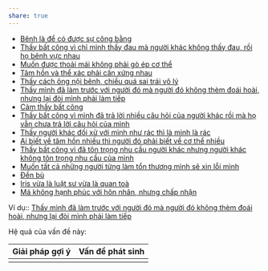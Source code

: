 ```yaml
---
share: true
---
```

- [Bênh là để có được sự công bằng](../../Quan%20%C4%91i%E1%BB%83m,%20th%C3%A1i%20%C4%91%E1%BB%99,%20nguy%C3%AAn%20t%E1%BA%AFc%20s%E1%BB%91ng,%20%C4%91i%E1%BB%81u%20m%C3%ACnh%20th%E1%BA%A5y%20ho%E1%BA%B7c%20c%E1%BA%A3m%20nh%E1%BA%ADn/B%C3%AAnh%20l%C3%A0%20%C4%91%E1%BB%83%20c%C3%B3%20%C4%91%C6%B0%E1%BB%A3c%20s%E1%BB%B1%20c%C3%B4ng%20b%E1%BA%B1ng.md)
- [Thấy bất công vì chỉ mình thấy đau mà người khác không thấy đau, rồi họ bênh vực nhau](../../Quan%20%C4%91i%E1%BB%83m,%20th%C3%A1i%20%C4%91%E1%BB%99,%20nguy%C3%AAn%20t%E1%BA%AFc%20s%E1%BB%91ng,%20%C4%91i%E1%BB%81u%20m%C3%ACnh%20th%E1%BA%A5y%20ho%E1%BA%B7c%20c%E1%BA%A3m%20nh%E1%BA%ADn/C%C3%B4ng%20b%E1%BA%B1ng,%20b%E1%BA%A5t%20c%C3%B4ng/Th%E1%BA%A5y%20b%E1%BA%A5t%20c%C3%B4ng%20v%C3%AC%20ch%E1%BB%89%20m%C3%ACnh%20th%E1%BA%A5y%20%C4%91au%20m%C3%A0%20ng%C6%B0%E1%BB%9Di%20kh%C3%A1c%20kh%C3%B4ng%20th%E1%BA%A5y%20%C4%91au,%20r%E1%BB%93i%20h%E1%BB%8D%20b%C3%AAnh%20v%E1%BB%B1c%20nhau.md)
- [Muốn được thoải mái không phải gò ép cơ thể](../../Quan%20%C4%91i%E1%BB%83m,%20th%C3%A1i%20%C4%91%E1%BB%99,%20nguy%C3%AAn%20t%E1%BA%AFc%20s%E1%BB%91ng,%20%C4%91i%E1%BB%81u%20m%C3%ACnh%20th%E1%BA%A5y%20ho%E1%BA%B7c%20c%E1%BA%A3m%20nh%E1%BA%ADn/C%C6%A1%20th%E1%BB%83/Mu%E1%BB%91n%20%C4%91%C6%B0%E1%BB%A3c%20tho%E1%BA%A3i%20m%C3%A1i%20kh%C3%B4ng%20ph%E1%BA%A3i%20g%C3%B2%20%C3%A9p%20c%C6%A1%20th%E1%BB%83.md)
- [Tâm hồn và thể xác phải cân xứng nhau](../../Quan%20%C4%91i%E1%BB%83m,%20th%C3%A1i%20%C4%91%E1%BB%99,%20nguy%C3%AAn%20t%E1%BA%AFc%20s%E1%BB%91ng,%20%C4%91i%E1%BB%81u%20m%C3%ACnh%20th%E1%BA%A5y%20ho%E1%BA%B7c%20c%E1%BA%A3m%20nh%E1%BA%ADn/C%C6%A1%20th%E1%BB%83/T%C3%A2m%20h%E1%BB%93n%20v%C3%A0%20th%E1%BB%83%20x%C3%A1c%20ph%E1%BA%A3i%20c%C3%A2n%20x%E1%BB%A9ng%20nhau.md)
- [Thấy cách ông nội bênh, chiều quá sai trái vô lý](../../Quan%20%C4%91i%E1%BB%83m,%20th%C3%A1i%20%C4%91%E1%BB%99,%20nguy%C3%AAn%20t%E1%BA%AFc%20s%E1%BB%91ng,%20%C4%91i%E1%BB%81u%20m%C3%ACnh%20th%E1%BA%A5y%20ho%E1%BA%B7c%20c%E1%BA%A3m%20nh%E1%BA%ADn/C%E1%BA%A3m%20nh%E1%BA%ADn%20v%E1%BB%81%20ng%C6%B0%E1%BB%9Di%20kh%C3%A1c/Th%E1%BA%A5y%20c%C3%A1ch%20%C3%B4ng%20n%E1%BB%99i%20b%C3%AAnh,%20chi%E1%BB%81u%20qu%C3%A1%20sai%20tr%C3%A1i%20v%C3%B4%20l%C3%BD.md)
- [Thấy mình đã làm trước với người đó mà người đó không thèm đoái hoài, nhưng lại đòi mình phải làm tiếp](../../Quan%20%C4%91i%E1%BB%83m,%20th%C3%A1i%20%C4%91%E1%BB%99,%20nguy%C3%AAn%20t%E1%BA%AFc%20s%E1%BB%91ng,%20%C4%91i%E1%BB%81u%20m%C3%ACnh%20th%E1%BA%A5y%20ho%E1%BA%B7c%20c%E1%BA%A3m%20nh%E1%BA%ADn/C%E1%BA%A3m%20nh%E1%BA%ADn%20v%E1%BB%81%20ng%C6%B0%E1%BB%9Di%20kh%C3%A1c/Th%E1%BA%A5y%20m%C3%ACnh%20%C4%91%C3%A3%20l%C3%A0m%20tr%C6%B0%E1%BB%9Bc%20v%E1%BB%9Bi%20ng%C6%B0%E1%BB%9Di%20%C4%91%C3%B3%20m%C3%A0%20ng%C6%B0%E1%BB%9Di%20%C4%91%C3%B3%20kh%C3%B4ng%20th%C3%A8m%20%C4%91o%C3%A1i%20ho%C3%A0i,%20nh%C6%B0ng%20l%E1%BA%A1i%20%C4%91%C3%B2i%20m%C3%ACnh%20ph%E1%BA%A3i%20l%C3%A0m%20ti%E1%BA%BFp.md)
- [Cảm thấy bất công](../../Quan%20%C4%91i%E1%BB%83m,%20th%C3%A1i%20%C4%91%E1%BB%99,%20nguy%C3%AAn%20t%E1%BA%AFc%20s%E1%BB%91ng,%20%C4%91i%E1%BB%81u%20m%C3%ACnh%20th%E1%BA%A5y%20ho%E1%BA%B7c%20c%E1%BA%A3m%20nh%E1%BA%ADn/C%E1%BA%A3m%20th%E1%BA%A5y%20b%E1%BA%A5t%20c%C3%B4ng.md)
- [Thấy bất công vì mình đã trả lời nhiều câu hỏi của người khác rồi mà họ vẫn chưa trả lời câu hỏi của mình](../../Quan%20%C4%91i%E1%BB%83m,%20th%C3%A1i%20%C4%91%E1%BB%99,%20nguy%C3%AAn%20t%E1%BA%AFc%20s%E1%BB%91ng,%20%C4%91i%E1%BB%81u%20m%C3%ACnh%20th%E1%BA%A5y%20ho%E1%BA%B7c%20c%E1%BA%A3m%20nh%E1%BA%ADn/Th%E1%BA%A5y%20b%E1%BA%A5t%20c%C3%B4ng%20v%C3%AC%20m%C3%ACnh%20%C4%91%C3%A3%20tr%E1%BA%A3%20l%E1%BB%9Di%20nhi%E1%BB%81u%20c%C3%A2u%20h%E1%BB%8Fi%20c%E1%BB%A7a%20ng%C6%B0%E1%BB%9Di%20kh%C3%A1c%20r%E1%BB%93i%20m%C3%A0%20h%E1%BB%8D%20v%E1%BA%ABn%20ch%C6%B0a%20tr%E1%BA%A3%20l%E1%BB%9Di%20c%C3%A2u%20h%E1%BB%8Fi%20c%E1%BB%A7a%20m%C3%ACnh.md)
- [Thấy người khác đối xử với mình như rác thì là mình là rác](../../Sync%20v%E1%BB%9Bi%20vault%20ch%C3%ADnh/C%E1%BA%A3m%20nh%E1%BA%ADn/Th%E1%BA%A5y%20ng%C6%B0%E1%BB%9Di%20kh%C3%A1c%20%C4%91%E1%BB%91i%20x%E1%BB%AD%20v%E1%BB%9Bi%20m%C3%ACnh%20nh%C6%B0%20r%C3%A1c%20th%C3%AC%20l%C3%A0%20m%C3%ACnh%20l%C3%A0%20r%C3%A1c.md)
- [Ai biết về tâm hồn nhiều thì người đó phải biết về cơ thể nhiều](../../Sync%20v%E1%BB%9Bi%20vault%20ch%C3%ADnh/Hi%E1%BB%83u%20bi%E1%BA%BFt/Ai%20bi%E1%BA%BFt%20v%E1%BB%81%20t%C3%A2m%20h%E1%BB%93n%20nhi%E1%BB%81u%20th%C3%AC%20ng%C6%B0%E1%BB%9Di%20%C4%91%C3%B3%20ph%E1%BA%A3i%20bi%E1%BA%BFt%20v%E1%BB%81%20c%C6%A1%20th%E1%BB%83%20nhi%E1%BB%81u.md)
- [Thấy bất công vì đã tôn trọng nhu cầu người khác nhưng người khác không tôn trọng nhu cầu của mình](../../Sync%20v%E1%BB%9Bi%20vault%20ch%C3%ADnh/H%C6%B0%E1%BB%9Bng%20ngo%E1%BA%A1i/Th%E1%BA%A5y%20b%E1%BA%A5t%20c%C3%B4ng%20v%C3%AC%20%C4%91%C3%A3%20t%C3%B4n%20tr%E1%BB%8Dng%20nhu%20c%E1%BA%A7u%20ng%C6%B0%E1%BB%9Di%20kh%C3%A1c%20nh%C6%B0ng%20ng%C6%B0%E1%BB%9Di%20kh%C3%A1c%20kh%C3%B4ng%20t%C3%B4n%20tr%E1%BB%8Dng%20nhu%20c%E1%BA%A7u%20c%E1%BB%A7a%20m%C3%ACnh.md)
- [Muốn tất cả những người từng làm tổn thương mình sẽ xin lỗi mình](../../S%E1%BB%9F%20th%C3%ADch/Mong%20%C6%B0%E1%BB%9Bc/Mu%E1%BB%91n%20t%E1%BA%A5t%20c%E1%BA%A3%20nh%E1%BB%AFng%20ng%C6%B0%E1%BB%9Di%20t%E1%BB%ABng%20l%C3%A0m%20t%E1%BB%95n%20th%C6%B0%C6%A1ng%20m%C3%ACnh%20s%E1%BA%BD%20xin%20l%E1%BB%97i%20m%C3%ACnh.md)
- [Đền bù](../T%C3%ADch%20c%E1%BB%B1c/%C4%90%E1%BB%81n%20b%C3%B9.md)
- [Iris vừa là luật sư vừa là quan toà](../../../2%20M%E1%BB%91i%20quan%20h%E1%BB%87/B%E1%BA%A1n%20b%C3%A8/_VIP/Iris/Iris%20v%E1%BB%ABa%20l%C3%A0%20lu%E1%BA%ADt%20s%C6%B0%20v%E1%BB%ABa%20l%C3%A0%20quan%20to%C3%A0.md)
- [Má không hạnh phúc với hôn nhân, nhưng chấp nhận](../../../2%20M%E1%BB%91i%20quan%20h%E1%BB%87/Gia%20%C4%91%C3%ACnh/M%C3%A1/M%C3%A1%20kh%C3%B4ng%20h%E1%BA%A1nh%20ph%C3%BAc%20v%E1%BB%9Bi%20h%C3%B4n%20nh%C3%A2n,%20nh%C6%B0ng%20ch%E1%BA%A5p%20nh%E1%BA%ADn.md)

Ví dụ:: [Thấy mình đã làm trước với người đó mà người đó không thèm đoái hoài, nhưng lại đòi mình phải làm tiếp](../../Quan%20%C4%91i%E1%BB%83m,%20th%C3%A1i%20%C4%91%E1%BB%99,%20nguy%C3%AAn%20t%E1%BA%AFc%20s%E1%BB%91ng,%20%C4%91i%E1%BB%81u%20m%C3%ACnh%20th%E1%BA%A5y%20ho%E1%BA%B7c%20c%E1%BA%A3m%20nh%E1%BA%ADn/C%E1%BA%A3m%20nh%E1%BA%ADn%20v%E1%BB%81%20ng%C6%B0%E1%BB%9Di%20kh%C3%A1c/Th%E1%BA%A5y%20m%C3%ACnh%20%C4%91%C3%A3%20l%C3%A0m%20tr%C6%B0%E1%BB%9Bc%20v%E1%BB%9Bi%20ng%C6%B0%E1%BB%9Di%20%C4%91%C3%B3%20m%C3%A0%20ng%C6%B0%E1%BB%9Di%20%C4%91%C3%B3%20kh%C3%B4ng%20th%C3%A8m%20%C4%91o%C3%A1i%20ho%C3%A0i,%20nh%C6%B0ng%20l%E1%BA%A1i%20%C4%91%C3%B2i%20m%C3%ACnh%20ph%E1%BA%A3i%20l%C3%A0m%20ti%E1%BA%BFp.md)


Hệ quả của vấn đề này:


| Giải pháp gợi ý | Vấn đề phát sinh |
| --------------- | ---------------- |
|                 |                  |
